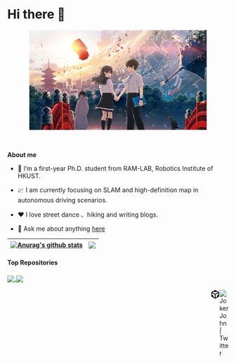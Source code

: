 # Hi there 👋

<p align="center"><a href="https://xchu.net"><img width="80%" src="./README/200206C03_C8400-5.jpg" /></a></p>

<br />

**About me**

- 💼  I’m a first-year Ph.D. student from RAM-LAB, Robotics Institute of HKUST.

- 📈 I am currently focusing on SLAM and high-definition map in autonomous driving scenarios.

- ❤️ I love street dance 、hiking and writing blogs.

- 💬 Ask me about anything [here](https://github.com/JokerJohn/JokerJohn/issues) 


| <a href="https://github.com/anuraghazra/github-readme-stats"><img align="center" src="https://github-readme-stats.vercel.app/api?username=JokerJohn&show_icons=true&include_all_commits=true&theme=buefy&hide_border=true" alt="Anurag's github stats" /></a> | <a href="https://github.com/anuraghazra/github-readme-stats"><img align="center" src="https://github-readme-stats.vercel.app/api/top-langs/?username=JokerJohn&layout=compact&theme=buefy&hide_border=true" /></a> |
| ------------------------------------------------------------ | ------------------------------------------------------------ |

#### Top Repositories

<a href="https://github.com/JokerJohn/LIO_SAM_6AXIS">
  <img align="center" src="https://github-readme-stats.vercel.app/api/pin/?username=JokerJohn&repo=LIO_SAM_6AXIS&theme=buefy" />
</a>
<a href="https://github.com/JokerJohn/UpdatingHDmapByMonoCamera">
  <img align="center" src="https://github-readme-stats.vercel.app/api/pin/?username=JokerJohn&repo=UpdatingHDmapByMonoCamera&theme=buefy" />
</a>

<br />
<br />
<a href="https://xchu.net">
  <img align="right" alt="JokerJohn | Twitter" width="21px" src="https://raw.githubusercontent.com/anuraghazra/anuraghazra/master/assets/twitter.svg" />
</a>

<a href="https://xchu.net">
  <img align="right" alt="JokerJohn | CodeSandbox" width="20px" src="https://raw.githubusercontent.com/anuraghazra/anuraghazra/master/assets/codesandbox.svg" />
</a>